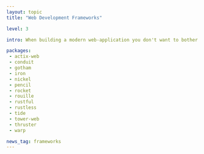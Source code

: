 ```yaml
---
layout: topic
title: "Web Development Frameworks"

level: 3

intro: When building a modern web-application you don't want to bother on how to parse the http-header or where the route is supposed to be dispatched to. Frameworks offer exactly those features and make it quick'n'easy to build your specific app on the web-stack.

packages:
 - actix-web
 - conduit
 - gotham
 - iron
 - nickel
 - pencil
 - rocket
 - rouille
 - rustful
 - rustless
 - tide
 - tower-web
 - thruster
 - warp

news_tag: frameworks
---
```


